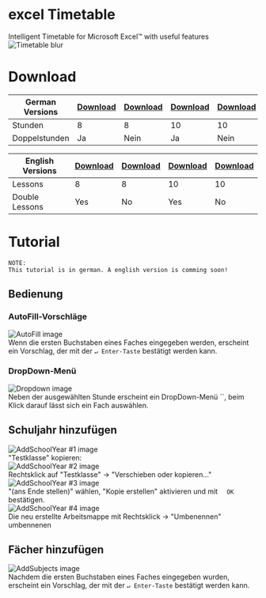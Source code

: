 # excel Timetable
Intelligent Timetable for Microsoft Excel™ with useful features
![Timetable blur](http://silas229.pe.hu/lib/img/Stundenplan-01.png)

# Download
German Versions | [Download](https://github.com/silas229/excel-timetable/blob/master/timetable-double-german.xlsx) | [Download](https://github.com/silas229/excel-timetable/blob/master/timetable-single-german.xlsx) | [Download](https://github.com/silas229/excel-timetable/blob/master/timetable-double-german-10hours.xlsx) | [Download](https://github.com/silas229/excel-timetable/blob/master/timetable-single-german-10hours.xlsx)
--- | --- | --- | --- | ---
Stunden | 8 | 8 | 10 | 10
Doppelstunden | Ja | Nein | Ja | Nein

English Versions | [Download](https://github.com/silas229/excel-timetable/blob/master/timetable-double-english.xlsx) | [Download](https://github.com/silas229/excel-timetable/blob/master/timetable-single-english.xlsx) | [Download](https://github.com/silas229/excel-timetable/blob/master/timetable-double-english-10hours.xlsx) | [Download](https://github.com/silas229/excel-timetable/blob/master/timetable-single-english-10hours.xlsx)
--- | --- | --- | --- | ---
Lessons | 8 | 8 | 10 | 10
Double Lessons | Yes | No | Yes | No

# Tutorial
  ```
NOTE:
This tutorial is in german. A english version is comming soon!
  ```
## Bedienung
### AutoFill-Vorschläge
![AutoFill image](http://silas229.pe.hu/lib/img/Stundenplan-04.png)<br>
Wenn die ersten Buchstaben eines Faches eingegeben werden, erscheint ein Vorschlag, der mit der `↵ Enter-Taste` bestätigt werden kann.
### DropDown-Menü
![Dropdown image](http://silas229.pe.hu/lib/img/Stundenplan-03.png)<br>
Neben der ausgewählten Stunde erscheint ein DropDown-Menü ``, beim Klick darauf lässt sich ein Fach auswählen.
## Schuljahr hinzufügen
![AddSchoolYear #1 image](http://silas229.pe.hu/lib/img/Stundenplan-02.png)<br>
"Testklasse" kopieren:<br>
![AddSchoolYear #2 image](http://silas229.pe.hu/lib/img/Stundenplan-05.png)<br>
Rechtsklick auf "Testklasse" → "Verschieben oder kopieren..."<br>
![AddSchoolYear #3 image](http://silas229.pe.hu/lib/img/Stundenplan-06.png)<br>
"(ans Ende stellen)" wählen, "Kopie erstellen" aktivieren und mit `   OK   ` bestätigen.<br>
![AddSchoolYear #4 image](http://silas229.pe.hu/lib/img/Stundenplan-07.png)<br>
Die neu erstellte Arbeitsmappe mit Rechtsklick → "Umbenennen" umbennenen<br>
## Fächer hinzufügen
![AddSubjects image](http://silas229.pe.hu/lib/img/Stundenplan-08.png)<br>
Nachdem die ersten Buchstaben eines Faches eingegeben wurden, erscheint ein Vorschlag, der mit der `↵ Enter-Taste` bestätigt werden kann.
